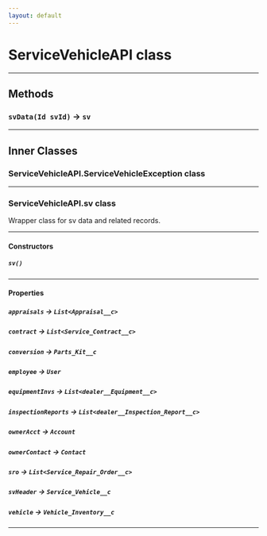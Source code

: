 ```yaml
---
layout: default
---
```

# ServiceVehicleAPI class
---
## Methods
### `svData(Id svId)` → `sv`
---
## Inner Classes

### ServiceVehicleAPI.ServiceVehicleException class
---
### ServiceVehicleAPI.sv class

 Wrapper class for sv data and related records.

---
#### Constructors
##### `sv()`
---
#### Properties

##### `appraisals` → `List<Appraisal__c>`

##### `contract` → `List<Service_Contract__c>`

##### `conversion` → `Parts_Kit__c`

##### `employee` → `User`

##### `equipmentInvs` → `List<dealer__Equipment__c>`

##### `inspectionReports` → `List<dealer__Inspection_Report__c>`

##### `ownerAcct` → `Account`

##### `ownerContact` → `Contact`

##### `sro` → `List<Service_Repair_Order__c>`

##### `svHeader` → `Service_Vehicle__c`

##### `vehicle` → `Vehicle_Inventory__c`

---

